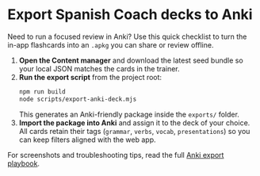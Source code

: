 # Export Spanish Coach decks to Anki

Need to run a focused review in Anki? Use this quick checklist to turn the in-app flashcards into an `.apkg` you can share or review offline.

1. **Open the Content manager** and download the latest seed bundle so your local JSON matches the cards in the trainer.
2. **Run the export script** from the project root:
   ```bash
   npm run build
   node scripts/export-anki-deck.mjs
   ```
   This generates an Anki-friendly package inside the `exports/` folder.
3. **Import the package into Anki** and assign it to the deck of your choice. All cards retain their tags (`grammar`, `verbs`, `vocab`, `presentations`) so you can keep filters aligned with the web app.

For screenshots and troubleshooting tips, read the full [Anki export playbook](./d2-anki-guide.md).
